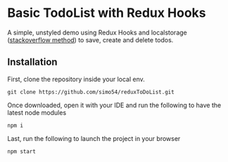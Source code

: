 # Basic TodoList with Redux Hooks

A simple, unstyled demo using Redux Hooks and localstorage ([stackoverflow method](https://stackoverflow.com/questions/35305661/where-to-write-to-localstorage-in-a-redux-app)) to save, create and delete todos.

## Installation

First, clone the repository inside your local env.

```
git clone https://github.com/simo54/reduxToDoList.git
```

Once downloaded, open it with your IDE and run the following to have the latest node modules

```
npm i
```

Last, run the following to launch the project in your browser

```
npm start
```
